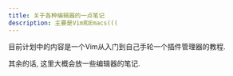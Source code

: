 ```yaml
---
title: 关于各种编辑器的一点笔记
description: 主要是Vim和Emacs(((
---
```


目前计划中的内容是一个Vim从入门到自己手轮一个插件管理器的教程.

其余的话, 这里大概会放一些编辑器的笔记.

